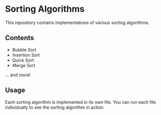 # Sorting Algorithms

This repository contains implementations of various sorting algorithms.

## Contents

* Bubble Sort
* Insertion Sort
* Quick Sort
* Merge Sort

... and more!

## Usage

Each sorting algorithm is implemented in its own file. You can run each file individually to see the sorting algorithm in action.
